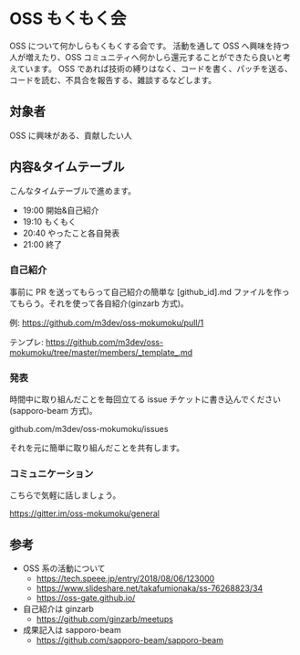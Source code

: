 # OSS もくもく会

OSS について何かしらもくもくする会です。
活動を通して OSS へ興味を持つ人が増えたり、OSS コミュニティへ何かしら還元することができたら良いと考えています。
OSS であれば技術の縛りはなく、コードを書く、パッチを送る、コードを読む、不具合を報告する、雑談するなどします。


## 対象者

OSS に興味がある、貢献したい人


## 内容&タイムテーブル

こんなタイムテーブルで進めます。

- 19:00 開始&自己紹介
- 19:10 もくもく
- 20:40 やったこと各自発表
- 21:00 終了

### 自己紹介

事前に PR を送ってもらって自己紹介の簡単な [github_id].md ファイルを作ってもらう。それを使って各自紹介(ginzarb 方式)。

例:
https://github.com/m3dev/oss-mokumoku/pull/1

テンプレ:
https://github.com/m3dev/oss-mokumoku/tree/master/members/_template_.md

### 発表

時間中に取り組んだことを毎回立てる issue チケットに書き込んでください(sapporo-beam 方式)。

github.com/m3dev/oss-mokumoku/issues

それを元に簡単に取り組んだことを共有します。

### コミュニケーション

こちらで気軽に話しましょう。

https://gitter.im/oss-mokumoku/general


## 参考

- OSS 系の活動について
  - https://tech.speee.jp/entry/2018/08/06/123000
  - https://www.slideshare.net/takafumionaka/ss-76268823/34
  - https://oss-gate.github.io/
- 自己紹介は ginzarb
  - https://github.com/ginzarb/meetups
- 成果記入は sapporo-beam
  - https://github.com/sapporo-beam/sapporo-beam

